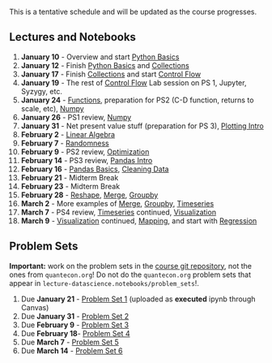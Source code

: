 This is a tentative schedule and will be updated as the course progresses.

## Lectures and Notebooks
1. **January 10** - Overview and start [Python Basics](https://datascience.quantecon.org/python_fundamentals/basics.html)
2. **January 12** - Finish [Python Basics](https://datascience.quantecon.org/python_fundamentals/basics.html) and [Collections](https://datascience.quantecon.org/python_fundamentals/collections.html)
3. **January 17** - Finish [Collections](https://datascience.quantecon.org/python_fundamentals/collections.html) and start [Control Flow](https://datascience.quantecon.org/python_fundamentals/control_flow.html)
4. **January 19** - The rest of [Control Flow](https://datascience.quantecon.org/python_fundamentals/control_flow.html) Lab session on PS 1, Jupyter, Syzygy, etc. 
5. **January 24** - [Functions](https://datascience.quantecon.org/python_fundamentals/functions.html), preparation for PS2 (C-D function, returns to scale, etc), [Numpy](https://datascience.quantecon.org/scientific/numpy_arrays.html)
6. **January 26** - PS1 review,  [Numpy](https://datascience.quantecon.org/scientific/numpy_arrays.html)
7. **January 31** - Net present value stuff (preparation for PS 3), [Plotting Intro](https://datascience.quantecon.org/scientific/plotting.html)
8. **February 2** - [Linear Algebra](https://datascience.quantecon.org/scientific/applied_linalg.html) 
9.  **February 7** - [Randomness](https://datascience.quantecon.org/scientific/randomness.html)
10. **February 9** - PS2 review, [Optimization](https://datascience.quantecon.org/scientific/optimization.html)
11. **February 14** - PS3 review, [Pandas Intro](https://datascience.quantecon.org/pandas/intro.html)
12.  **February 16** - [Pandas Basics](https://datascience.quantecon.org/pandas/basics.html), [Cleaning Data](https://datascience.quantecon.org/pandas/data_clean.html)
13.  **February 21** - Midterm Break
14.  **February 23** - Midterm Break
15.  **February 28** - [Reshape](https://datascience.quantecon.org/pandas/reshape.html), [Merge](https://datascience.quantecon.org/pandas/merge.html), [Groupby](https://datascience.quantecon.org/pandas/groupby.html)
16.  **March 2** - More examples of [Merge](https://datascience.quantecon.org/pandas/merge.html), [Groupby](https://datascience.quantecon.org/pandas/groupby.html), [Timeseries](https://datascience.quantecon.org/pandas/timeseries.html)
17.  **March 7** - PS4 review, [Timeseries](https://datascience.quantecon.org/pandas/timeseries.html) continued, [Visualization](https://datascience.quantecon.org/applications/visualization_rules.html)
18.  **March 9** - [Visualization](https://datascience.quantecon.org/applications/visualization_rules.html) continued, [Mapping](https://datascience.quantecon.org/applications/maps.html), and start with [Regression](https://datascience.quantecon.org/applications/regression.html)
<!--
 
1.   **March 14** - [Regression](https://datascience.quantecon.org/applications/regression.html)
2.   **March 16** - Midterm Break
3.   **March 21** - [Application: recidivism](https://datascience.quantecon.org/applications/recidivism.html)
4.   **March 23** - [Classification](https://datascience.quantecon.org/applications/classification.html)
5.   **March 28** - [Mapping](https://datascience.quantecon.org/applications/maps.html), [Machine learning in economics](https://datascience.quantecon.org/applications/ml_in_economics.html)
6.  **March 30** - PS7 review, Brainstorming Session on the Final Project
7.  **April 4** -  [Covid trends](https://github.com/ubcecon/ECON323_2020_Fall/blob/master/extra_notebooks/covid-trends.ipynb), [Covid cases](https://github.com/ubcecon/ECON323_2020_Fall/blob/master/extra_notebooks/covid-cases.ipynb)
8.  **April 6** - [Heterogeneous effect](https://datascience.quantecon.org/applications/heterogeneity.html)
9.  **December 7** - [Working with text](https://datascience.quantecon.org/applications/working_with_text.html)
-->

## Problem Sets
**Important:** work on the problem sets in the [course git repository](https://github.com/ubcecon/ECON323_2022_Spring/tree/master/problem_sets), not the ones from `quantecon.org`! Do not do the `quantecon.org` problem sets that appear in `lecture-datascience.notebooks/problem_sets`!.


1. Due **January 21** - [Problem Set 1](/problem_sets/problem_set_1.ipynb) (uploaded as **executed** ipynb through Canvas)
2. Due **January 31** - [Problem Set 2](/problem_sets/problem_set_2.ipynb)
3. Due **February 9** - [Problem Set 3](/problem_sets/problem_set_3.ipynb)
4. Due **February 18**- [Problem Set 4](/problem_sets/problem_set_4.ipynb)
5. Due **March 7** - [Problem Set 5](/problem_sets/problem_set_5.ipynb)
6. Due **March 14** - [Problem Set 6](/problem_sets/problem_set_6.ipynb)
<!--
7. Due **November 22nd** - [Problem Set 7](/problem_sets/problem_set_7.html)
8. Due **November 19th** [Problem Set 8](https://datascience.quantecon.org/problem_sets/problem_set_8.html) or the exercises from [the covid prediction notebook](https://github.com/ubcecon/323-covid/blob/master/notebooks/covid-prediction.ipynb) -->
